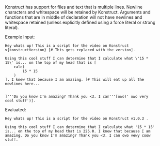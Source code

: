 Konstruct has support for files and text that is multiple lines. Newline characters and whitespace will be retained by Konstruct. Arguments and functions that are in middle of declaration will not have newlines and whitespace retained (unless explicitly defined using a force literal or strong literal).

Example Input:

```
Hey whats up! This is a script for the video on Konstruct v{konstructVersion} [# This gets replaced with the version].

Using this cool stuff I can determine that I calculate what \'15 * 15\' is... on the top of my head that is [
    calc(
        15 * 15
    )
]. I knew that because I am amazing. [# This will eat up all the newlines here...


]'''Do you know I'm amazing? Thank you <3. I can'''[owo(' owo very cool stuff')].
```

Evaluated:

```
Hey whats up! This is a script for the video on Konstruct v1.0.3 .

Using this cool stuff I can determine that I calculate what '15 * 15' is... on the top of my head that is 225.0. I knew that because I am amazing. Do you know I'm amazing? Thank you <3. I can owo vewy coow stuff.
```